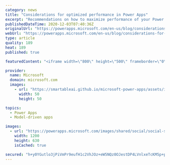 ```yaml
---
category: news
title: "Considerations for optimized performance in Power Apps"
excerpt: "Recommendations on how to maximize performance of your Power Apps "
publishedDateTime: 2020-12-03T07:40:36Z
originalUrl: "https://powerapps.microsoft.com/en-us/blog/considerations-for-optimized-performance-in-power-apps/"
webUrl: "https://powerapps.microsoft.com/en-us/blog/considerations-for-optimized-performance-in-power-apps/"
type: article
quality: 189
heat: 189
published: true

featuredContent: "<iframe width=\"800\" height=\"500\" frameborder=\"0\" src=\"https://www.youtube.com/embed/jcKoqC9Vfmo\" allow=\"accelerometer; autoplay; encrypted-media; gyroscope; picture-in-picture\" allowfullscreen></iframe>"

provider:
  name: Microsoft
  domain: microsoft.com
  images:
    - url: "https://smartableai.github.io/microsoft-power-apps/assets/images/organizations/microsoft.com-50x50.jpg"
      width: 50
      height: 50

topics:
  - Power Apps
  - Model-driven apps

images:
  - url: "https://powerapps.microsoft.com/images/shared/social/social-share-post-ignite.png"
    width: 1200
    height: 630
    isCached: true

secured: "h+y0YGutlo3jPiVmPr9eufH1c2VhJOz+eW5NQz0OJestDP4LVnlxeTcKM5p+p5Gy1NRSdbWplQKQDJg8Yi9zjBOdBtPBifIBZsyNRCv9NfbP6Ru2aYzs29AcSkEMGUvF26e42hX0esy4VB5Vv30pIAulmOhK57GOZzHTcQmmzcuEBGcK3v8frfdEzYeFfNiJTd4v/jzTjQVZFBzQ+DugBL/5d0VC68obz112yefayOGi0icqdcZAcuzuyWomU82NsRR/evyXfXhp09svyNpIOM7bYWDOnmdy8RgdnsOFbRCgbz42E81otzh1eK4si7CYyEw4n8YdRtNukGJDE0F83F2ESyf/LPtbgNnqdC/cMWsHkUnqeQdN4svrj6+437x4gT54WJ7HjryuNKRvPmGutfKjQ8bER8gljsIMFlKmhCoxX5v8QUlJe1Wmzdlthng3HZvuJwm5wQVm8dOyL4KxRA==;6HNtf9UGMXSAqg6v5wpxxQ=="
---
```


